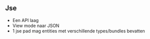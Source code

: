##  Jse

* Een API laag
* View mode naar JSON
* 1 jse pad mag entities met verschillende types/bundles bevatten

